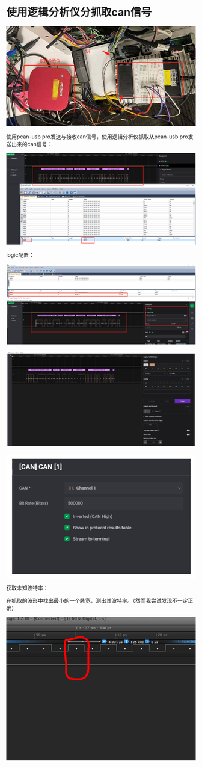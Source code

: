 # 使用逻辑分析仪分抓取can信号

![image-20201211153516235](使用逻辑分析仪分抓取can信号.assets/image-20201211153516235.png)



使用pcan-usb pro发送与接收can信号，使用逻辑分析仪抓取从pcan-usb pro发送出来的can信号：

![image-20201211153740784](使用逻辑分析仪分抓取can信号.assets/image-20201211153740784.png)

logic配置：

![image-20201211153840073](使用逻辑分析仪分抓取can信号.assets/image-20201211153840073.png)



![image-20201211153906458](使用逻辑分析仪分抓取can信号.assets/image-20201211153906458.png)

![image-20201211153919082](使用逻辑分析仪分抓取can信号.assets/image-20201211153919082.png)

获取未知波特率：

在抓取的波形中找出最小的一个脉宽，测出其波特率。（然而我尝试发现不一定正确）

![image-20201211154132031](使用逻辑分析仪分抓取can信号.assets/image-20201211154132031.png)
